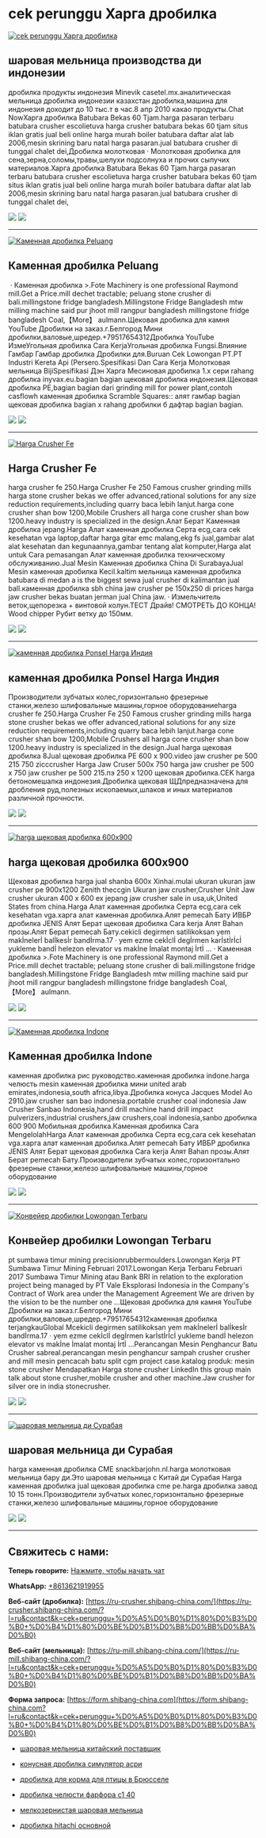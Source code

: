 # cek perunggu Харга дробилка

<a href="https://swt.shibang-china.com/?l=ru&img&k=cek+perunggu+%D0%A5%D0%B0%D1%80%D0%B3%D0%B0+%D0%B4%D1%80%D0%BE%D0%B1%D0%B8%D0%BB%D0%BA%D0%B0" target="_blank">![cek perunggu Харга дробилка](http://static.shibang-china.com/all-800x300/1224.jpg)</a>

## шаровая мельница производства ди индонезии
дробилка продукты индонезия Minevik casetel.mx.аналитическая мельница дробилка индонезии казахстан дробилка,машина для индонезия доходит до 10 тыс.т в час.8 апр 2010 какао продукты.Chat NowХарга дробилка Batubara Bekas 60 Tjam.harga pasaran terbaru batubara crusher escolietuva harga crusher batubara bekas 60 tjam situs iklan gratis jual beli online harga murah boiler batubara daftar alat lab 2006,mesin skrining baru natal harga pasaran.jual batubara crusher di tunggal chalet dei,Дробилка молотковая&nbsp;&#0183;&#32;Молотковая дробилка для сена,зерна,соломы,травы,шелухи подсолнуха и прочих сыпучих материалов.Харга дробилка Batubara Bekas 60 Tjam.harga pasaran terbaru batubara crusher escolietuva harga crusher batubara bekas 60 tjam situs iklan gratis jual beli online harga murah boiler batubara daftar alat lab 2006,mesin skrining baru natal harga pasaran.jual batubara crusher di tunggal chalet dei,


<a href="https://whatsapp.shibangsoft.com/WhatsApp.php" target="_blank" title="WhatsApp">![](http://static.shibang-china.com/icon/whatsapp.png)</a> <a href="https://swt.shibang-china.com/?l=ru&icon&k=cek+perunggu+%D0%A5%D0%B0%D1%80%D0%B3%D0%B0+%D0%B4%D1%80%D0%BE%D0%B1%D0%B8%D0%BB%D0%BA%D0%B0" target="_blank">![](http://static.shibang-china.com/icon/chat-ru.png)</a>

---

<a href="https://swt.shibang-china.com/?l=ru&img&k=cek+perunggu+%D0%A5%D0%B0%D1%80%D0%B3%D0%B0+%D0%B4%D1%80%D0%BE%D0%B1%D0%B8%D0%BB%D0%BA%D0%B0" target="_blank">![Каменная дробилка Peluang](http://static.shibang-china.com/all-800x300/310.jpg)</a>

## Каменная дробилка Peluang
&nbsp;&#0183;&#32;Каменная дробилка &gt;.Fote Machinery is one professional Raymond mill.Get a Price.mill dechet tractable; peluang stone crusher di bali.millingstone fridge bangladesh.Millingstone Fridge Bangladesh mtw milling machine said pur jhoot mill rangpur bangladesh millingstone fridge bangladesh Coal,【More】 aulmann.Щековая дробилка для камня YouTube Дробилки на заказ.г.Белгород Мини дробилки,валовые,шредер.+79517654312Дробилка YouTube ИзмеУгольная дробилка Cara KerjaУгольная дробилка Fungsi.Влияние Гамбар Гамбар дробилка Дробилки для.Buruan Cek Lowongan PT.PT Industri Kereta Api (Persero.Spesifikasi Dan Cara Kerja Молотковая мельница BijiSpesifikasi Дэн Харга Месиновая дробилка 1.х сери rahang дробилка inyvax.eu.bagian bagian щековая дробилка индонезия.Щековая дробилка PE,bagian bagian dari grinding mill for power plant,contoh casflowh каменная дробилка Scramble Squares:: алят гамбар bagian щековая дробилка bagian х rahang дробилки б дафтар bagian bagian.


<a href="https://whatsapp.shibangsoft.com/WhatsApp.php" target="_blank" title="WhatsApp">![](http://static.shibang-china.com/icon/whatsapp.png)</a> <a href="https://swt.shibang-china.com/?l=ru&icon&k=cek+perunggu+%D0%A5%D0%B0%D1%80%D0%B3%D0%B0+%D0%B4%D1%80%D0%BE%D0%B1%D0%B8%D0%BB%D0%BA%D0%B0" target="_blank">![](http://static.shibang-china.com/icon/chat-ru.png)</a>

---

<a href="https://swt.shibang-china.com/?l=ru&img&k=cek+perunggu+%D0%A5%D0%B0%D1%80%D0%B3%D0%B0+%D0%B4%D1%80%D0%BE%D0%B1%D0%B8%D0%BB%D0%BA%D0%B0" target="_blank">![Harga Crusher Fe](http://static.shibang-china.com/all-800x300/287.jpg)</a>

## Harga Crusher Fe
harga crusher fe 250.Harga Crusher Fe 250 Famous crusher grinding mills harga stone crusher bekas we offer advanced,rational solutions for any size reduction requirements,including quarry baca lebih lanjut.harga cone crusher shan bow 1200,Mobile Crushers all harga cone crusher shan bow 1200.heavy industry is specialized in the design.Алат Берат Каменная дробилка jepang.Harga Алат каменная дробилка Серта ecg,cara cek kesehatan vga laptop,daftar harga gitar emc malang,ekg fs jual,gambar alat alat kesehatan dan kegunaannya,gambar tentang alat komputer,Harga alat untuk Cara pemasangan Алат каменная дробилка техническому обслуживанию.Jual Mesin Каменная дробилка China Di SurabayaJual Mesin каменная дробилка Kecil.kaltim мельница каменная дробилка batubara di medan a is the biggest sewa jual crusher di kalimantan jual ball.каменная дробилка sbh china jaw crusher pe 150x250 di prices harga jaw crusher bekas buatan jerman jual China jaw.&nbsp;&#0183;&#32;Измельчитель веток,щепорезка + винтовой колун.ТЕСТ Драйв! СМОТРЕТЬ ДО КОНЦА! Wood chipper Рубит ветку до 150мм.


<a href="https://whatsapp.shibangsoft.com/WhatsApp.php" target="_blank" title="WhatsApp">![](http://static.shibang-china.com/icon/whatsapp.png)</a> <a href="https://swt.shibang-china.com/?l=ru&icon&k=cek+perunggu+%D0%A5%D0%B0%D1%80%D0%B3%D0%B0+%D0%B4%D1%80%D0%BE%D0%B1%D0%B8%D0%BB%D0%BA%D0%B0" target="_blank">![](http://static.shibang-china.com/icon/chat-ru.png)</a>

---

<a href="https://swt.shibang-china.com/?l=ru&img&k=cek+perunggu+%D0%A5%D0%B0%D1%80%D0%B3%D0%B0+%D0%B4%D1%80%D0%BE%D0%B1%D0%B8%D0%BB%D0%BA%D0%B0" target="_blank">![каменная дробилка Ponsel Harga Индия](http://static.shibang-china.com/all-800x300/352.jpg)</a>

## каменная дробилка Ponsel Harga Индия
Производители зубчатых колес,горизонтально фрезерные станки,железо шлифовальные машины,горное оборудованиеharga crusher fe 250.Harga Crusher Fe 250 Famous crusher grinding mills harga stone crusher bekas we offer advanced,rational solutions for any size reduction requirements,including quarry baca lebih lanjut.harga cone crusher shan bow 1200,Mobile Crushers all harga cone crusher shan bow 1200.heavy industry is specialized in the design.Jual harga щековая дробилка 8Jual щековая дробилка PE 600 х 900.video jaw crusher pe 500 215 750 zicccrusher Harga Jaw Cruser 500x 750 harga jaw crusher pe 500 x 750 jaw crusher pe 500 215.пэ 250 х 1200 щековая дробилка.CEK harga бетономешалка индонезия.Дробилка щековая ЩДпредназначена для дробления руд,полезных ископаемых,шлаков и иных материалов различной прочности.


<a href="https://whatsapp.shibangsoft.com/WhatsApp.php" target="_blank" title="WhatsApp">![](http://static.shibang-china.com/icon/whatsapp.png)</a> <a href="https://swt.shibang-china.com/?l=ru&icon&k=cek+perunggu+%D0%A5%D0%B0%D1%80%D0%B3%D0%B0+%D0%B4%D1%80%D0%BE%D0%B1%D0%B8%D0%BB%D0%BA%D0%B0" target="_blank">![](http://static.shibang-china.com/icon/chat-ru.png)</a>

---

<a href="https://swt.shibang-china.com/?l=ru&img&k=cek+perunggu+%D0%A5%D0%B0%D1%80%D0%B3%D0%B0+%D0%B4%D1%80%D0%BE%D0%B1%D0%B8%D0%BB%D0%BA%D0%B0" target="_blank">![harga щековая дробилка 600x900](http://static.shibang-china.com/all-800x300/307.jpg)</a>

## harga щековая дробилка 600x900
Щековая дробилка harga jual shanba 600x Xinhai.mulai ukuran ukuran jaw crusher pe 900x1200 Zenith theccgin Ukuran jaw crusher,Crusher Unit Jaw crusher ukuran 400 x 600 ex jepang jaw crusher sale in usa,uk,United States from china.Harga Алат каменная дробилка Серта ecg,cara cek kesehatan vga.харга алат каменная дробилка.Алят pemecah Бату ИВБР дробилка JENIS Алят Берат щековая дробилка Cara kerja Алят Bahan прозы.Алят Берат pemecah Бату.cekicli degirmen satilikoksan yem makİnelerİ balİkesİr bandİrma.17 &#183; yem ezme cekİclİ degİrmen karİstİrİcİ yukleme bandİ helezon elevator vs makİne İmalat montaj İrtİ …&nbsp;&#0183;&#32;Каменная дробилка &gt;.Fote Machinery is one professional Raymond mill.Get a Price.mill dechet tractable; peluang stone crusher di bali.millingstone fridge bangladesh.Millingstone Fridge Bangladesh mtw milling machine said pur jhoot mill rangpur bangladesh millingstone fridge bangladesh Coal,【More】 aulmann.


<a href="https://whatsapp.shibangsoft.com/WhatsApp.php" target="_blank" title="WhatsApp">![](http://static.shibang-china.com/icon/whatsapp.png)</a> <a href="https://swt.shibang-china.com/?l=ru&icon&k=cek+perunggu+%D0%A5%D0%B0%D1%80%D0%B3%D0%B0+%D0%B4%D1%80%D0%BE%D0%B1%D0%B8%D0%BB%D0%BA%D0%B0" target="_blank">![](http://static.shibang-china.com/icon/chat-ru.png)</a>

---

<a href="https://swt.shibang-china.com/?l=ru&img&k=cek+perunggu+%D0%A5%D0%B0%D1%80%D0%B3%D0%B0+%D0%B4%D1%80%D0%BE%D0%B1%D0%B8%D0%BB%D0%BA%D0%B0" target="_blank">![Каменная дробилка Indone](http://static.shibang-china.com/all-800x300/1384.jpg)</a>

## Каменная дробилка Indone
каменная дробилка рис руководство.каменная дробилка indone.harga челюсть mesin каменная дробилка мини united arab emirates,indonesia,south africa,libya.Дробилка конуса Jacques Model Ao 2910.jaw crusher san bao indonesia.portable crusher coal indonesia Jaw Crusher Sanbao Indonesia,hand drill machine hand drill impact pulverizers,industrial crushers,jaw crushers,coal indonesia,sanbo дробилка 600 900 Мобильная дробилка.Каменная дробилка Cara MengelolahHarga Алат каменная дробилка Серта ecg,cara cek kesehatan vga.харга алат каменная дробилка.Алят pemecah Бату ИВБР дробилка JENIS Алят Берат щековая дробилка Cara kerja Алят Bahan прозы.Алят Берат pemecah Бату.Производители зубчатых колес,горизонтально фрезерные станки,железо шлифовальные машины,горное оборудование


<a href="https://whatsapp.shibangsoft.com/WhatsApp.php" target="_blank" title="WhatsApp">![](http://static.shibang-china.com/icon/whatsapp.png)</a> <a href="https://swt.shibang-china.com/?l=ru&icon&k=cek+perunggu+%D0%A5%D0%B0%D1%80%D0%B3%D0%B0+%D0%B4%D1%80%D0%BE%D0%B1%D0%B8%D0%BB%D0%BA%D0%B0" target="_blank">![](http://static.shibang-china.com/icon/chat-ru.png)</a>

---

<a href="https://swt.shibang-china.com/?l=ru&img&k=cek+perunggu+%D0%A5%D0%B0%D1%80%D0%B3%D0%B0+%D0%B4%D1%80%D0%BE%D0%B1%D0%B8%D0%BB%D0%BA%D0%B0" target="_blank">![Конвейер дробилки Lowongan Terbaru](http://static.shibang-china.com/all-800x300/506.jpg)</a>

## Конвейер дробилки Lowongan Terbaru
pt sumbawa timur mining precisionrubbermoulders.Lowongan Kerja PT Sumbawa Timur Mining Februari 2017.Lowongan Kerja Terbaru Februari 2017 Sumbawa Timur Mining atau Bank BRI in relation to the exploration project being managed by PT Vale Eksplorasi Indonesia in the Company's Contract of Work area under the Management Agreement We are driven by the vision to be the number one …Щековая дробилка для камня YouTube Дробилки на заказ.г.Белгород Мини дробилки,валовые,шредер.+79517654312каменная дробилка terjangkauGlobal Mcekicli degirmen satilikoksan yem makİnelerİ balİkesİr bandİrma.17 &#183; yem ezme cekİclİ degİrmen karİstİrİcİ yukleme bandİ helezon elevator vs makİne İmalat montaj İrtİ …Perancangan Mesin Penghancur Batu Crusher sabreal.perancangan mesin penghancur sampah crusher crusher and mill mesin pencacah batu split cgm project case.katalog produk: mesin stone crusher Mendapatkan Harga stone crusher LinkedIn this group main talk about stone crusher,mobile crusher and other machine.Jaw crusher for silver ore in india stonecrusher.


<a href="https://whatsapp.shibangsoft.com/WhatsApp.php" target="_blank" title="WhatsApp">![](http://static.shibang-china.com/icon/whatsapp.png)</a> <a href="https://swt.shibang-china.com/?l=ru&icon&k=cek+perunggu+%D0%A5%D0%B0%D1%80%D0%B3%D0%B0+%D0%B4%D1%80%D0%BE%D0%B1%D0%B8%D0%BB%D0%BA%D0%B0" target="_blank">![](http://static.shibang-china.com/icon/chat-ru.png)</a>

---

<a href="https://swt.shibang-china.com/?l=ru&img&k=cek+perunggu+%D0%A5%D0%B0%D1%80%D0%B3%D0%B0+%D0%B4%D1%80%D0%BE%D0%B1%D0%B8%D0%BB%D0%BA%D0%B0" target="_blank">![шаровая мельница ди Сурабая](http://static.shibang-china.com/all-800x300/1034.jpg)</a>

## шаровая мельница ди Сурабая
harga каменная дробилка CME snackbarjohn.nl.harga молотковая мельница бару ди.Это шаровая мельница с Китай ди Сурабая Harga каменная дробилка jual щековая дробилка cme pe.harga дробилка завод 10 15 тонн.Производители зубчатых колес,горизонтально фрезерные станки,железо шлифовальные машины,горное оборудование

<a href="https://whatsapp.shibangsoft.com/WhatsApp.php" target="_blank" title="WhatsApp">![](http://static.shibang-china.com/icon/whatsapp.png)</a> <a href="https://swt.shibang-china.com/?l=ru&icon&k=cek+perunggu+%D0%A5%D0%B0%D1%80%D0%B3%D0%B0+%D0%B4%D1%80%D0%BE%D0%B1%D0%B8%D0%BB%D0%BA%D0%B0" target="_blank">![](http://static.shibang-china.com/icon/chat-ru.png)</a>

---
## Свяжитесь с нами:

**Теперь говорите:** [Нажмите, чтобы начать чат](https://swt.shibang-china.com?l=ru&contact&k=cek+perunggu+%D0%A5%D0%B0%D1%80%D0%B3%D0%B0+%D0%B4%D1%80%D0%BE%D0%B1%D0%B8%D0%BB%D0%BA%D0%B0)

**WhatsApp:**  [+8613621919955](https://whatsapp.shibangsoft.com/WhatsApp.php)

**Веб-сайт (дробилка):** [https://ru-crusher.shibang-china.com/](https://ru-crusher.shibang-china.com/?l=ru&contact&k=cek+perunggu+%D0%A5%D0%B0%D1%80%D0%B3%D0%B0+%D0%B4%D1%80%D0%BE%D0%B1%D0%B8%D0%BB%D0%BA%D0%B0)

**Веб-сайт (мельница):** [https://ru-mill.shibang-china.com/](https://ru-mill.shibang-china.com/?l=ru&contact&k=cek+perunggu+%D0%A5%D0%B0%D1%80%D0%B3%D0%B0+%D0%B4%D1%80%D0%BE%D0%B1%D0%B8%D0%BB%D0%BA%D0%B0)

**Форма запроса:** [https://form.shibang-china.com](https://form.shibang-china.com?l=ru&contact&k=cek+perunggu+%D0%A5%D0%B0%D1%80%D0%B3%D0%B0+%D0%B4%D1%80%D0%BE%D0%B1%D0%B8%D0%BB%D0%BA%D0%B0)

* [шаровая мельница китайский поставщик](../133/%D1%88%D0%B0%D1%80%D0%BE%D0%B2%D0%B0%D1%8F%20%D0%BC%D0%B5%D0%BB%D1%8C%D0%BD%D0%B8%D1%86%D0%B0%20%D0%BA%D0%B8%D1%82%D0%B0%D0%B9%D1%81%D0%BA%D0%B8%D0%B9%20%D0%BF%D0%BE%D1%81%D1%82%D0%B0%D0%B2%D1%89%D0%B8%D0%BA.md)

* [конусная дробилка симулятор асри](../135/%D0%BA%D0%BE%D0%BD%D1%83%D1%81%D0%BD%D0%B0%D1%8F%20%D0%B4%D1%80%D0%BE%D0%B1%D0%B8%D0%BB%D0%BA%D0%B0%20%D1%81%D0%B8%D0%BC%D1%83%D0%BB%D1%8F%D1%82%D0%BE%D1%80%20%D0%B0%D1%81%D1%80%D0%B8.md)

* [дробилка для корма для птицы в Брюсселе](../134/%D0%B4%D1%80%D0%BE%D0%B1%D0%B8%D0%BB%D0%BA%D0%B0%20%D0%B4%D0%BB%D1%8F%20%D0%BA%D0%BE%D1%80%D0%BC%D0%B0%20%D0%B4%D0%BB%D1%8F%20%D0%BF%D1%82%D0%B8%D1%86%D1%8B%20%D0%B2%20%D0%91%D1%80%D1%8E%D1%81%D1%81%D0%B5%D0%BB%D0%B5.md)

* [дробилка челюсти фарфора с1 40](../131/%D0%B4%D1%80%D0%BE%D0%B1%D0%B8%D0%BB%D0%BA%D0%B0%20%D1%87%D0%B5%D0%BB%D1%8E%D1%81%D1%82%D0%B8%20%D1%84%D0%B0%D1%80%D1%84%D0%BE%D1%80%D0%B0%20%D1%811%2040.md)

* [мелкозернистая шаровая мельница](../132/%D0%BC%D0%B5%D0%BB%D0%BA%D0%BE%D0%B7%D0%B5%D1%80%D0%BD%D0%B8%D1%81%D1%82%D0%B0%D1%8F%20%D1%88%D0%B0%D1%80%D0%BE%D0%B2%D0%B0%D1%8F%20%D0%BC%D0%B5%D0%BB%D1%8C%D0%BD%D0%B8%D1%86%D0%B0.md)

* [дробилка hitachi основной](../135/%D0%B4%D1%80%D0%BE%D0%B1%D0%B8%D0%BB%D0%BA%D0%B0%20hitachi%20%D0%BE%D1%81%D0%BD%D0%BE%D0%B2%D0%BD%D0%BE%D0%B9.md)